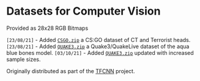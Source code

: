 # Datasets for Computer Vision
Provided as 28x28 RGB Bitmaps

`[23/08/21]` - Added [`CSGO.zip`](https://github.com/mrbid/DATASETS/raw/main/CSGO.zip) a CS:GO dataset of CT and Terrorist heads.<br>
`[23/08/21]` - Added [`QUAKE3.zip`](https://github.com/mrbid/DATASETS/raw/main/QUAKE3.zip) a Quake3/QuakeLive dataset of the aqua blue bones model.
`[03/10/21]` - Added [`QUAKE3.zip`](https://github.com/mrbid/DATASETS/raw/main/QUAKE3.zip) updated with increased sample sizes.

Originally distributed as part of the [TFCNN](https://github.com/tfcnn) project.
